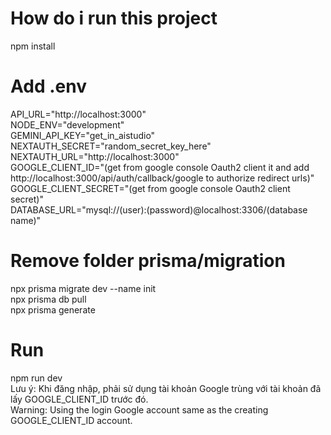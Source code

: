 # How do i run this project

npm install

# Add .env
API_URL="http://localhost:3000"<br>
NODE_ENV="development"<br>
GEMINI_API_KEY="get_in_aistudio"<br>
NEXTAUTH_SECRET="random_secret_key_here"<br>
NEXTAUTH_URL="http://localhost:3000"<br>
GOOGLE_CLIENT_ID="(get from google console Oauth2 client it and add http://localhost:3000/api/auth/callback/google to authorize redirect urls)"<br>
GOOGLE_CLIENT_SECRET="(get from google console Oauth2 client secret)"<br>
DATABASE_URL="mysql://(user):(password)@localhost:3306/(database name)"<br>

# Remove folder prisma/migration

npx prisma migrate dev --name init<br>
npx prisma db pull<br>
npx prisma generate<br>

# Run

npm run dev<br>
Lưu ý: Khi đăng nhập, phải sử dụng tài khoản Google trùng với tài khoản đã lấy GOOGLE_CLIENT_ID trước đó.<br>
Warning: Using the login Google account same as the creating GOOGLE_CLIENT_ID account.
